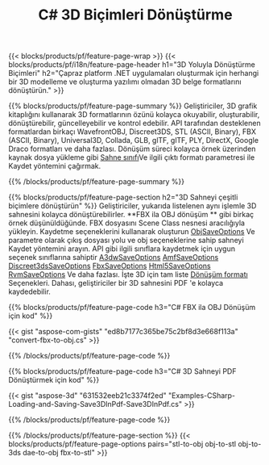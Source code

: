 ﻿---
title: C# 3D Biçimleri Dönüştürme
url: /tr/net/conversion/
description: 3D formatlarını 3ds 3mf amf ase att dae drc dxf fbx gltf jt obj kat rvm stl u3d usdz usd vrml x'i .NET kitaplık aracılığıyla C# kodlu birkaç satır ile dönüştürün.
---
{{< blocks/products/pf/feature-page-wrap >}}
{{< blocks/products/pf/i18n/feature-page-header h1="3D Yoluyla Dönüştürme Biçimleri" h2="Çapraz platform .NET uygulamaları oluşturmak için herhangi bir 3D modelleme ve oluşturma yazılımı olmadan 3D belge formatlarını dönüştürün." >}}

{{% blocks/products/pf/feature-page-summary %}}
Geliştiriciler, 3D grafik kitaplığını kullanarak 3D formatlarının özünü kolayca okuyabilir, oluşturabilir, dönüştürebilir, güncelleyebilir ve kontrol edebilir. API tarafından desteklenen formatlardan birkaçı WavefrontOBJ, Discreet3DS, STL (ASCII, Binary), FBX (ASCII, Binary), Universal3D, Collada, GLB, glTF, glTF, PLY, DirectX, Google Draco formatları ve daha fazlası. Dönüşüm süreci kolayca örnek üzerinden kaynak dosya yükleme gibi [Sahne sınıfı](https://apireference.aspose.com/3d/net/aspose.threed/scene)Ve ilgili çıktı formatı parametresi ile Kaydet yöntemini çağırmak.

{{% /blocks/products/pf/feature-page-summary %}}

{{% blocks/products/pf/feature-page-section h2="3D Sahneyi çeşitli biçimlere dönüştürün" %}}
Geliştiriciler, yukarıda listelenen aynı işlemle 3D sahnesini kolayca dönüştürebilirler. **FBX ila OBJ dönüşüm ** gibi birkaç örnek düşünüldüğünde. FBX dosyasını Scene Class nesnesi aracılığıyla yükleyin. Kaydetme seçeneklerini kullanarak oluşturun [ObjSaveOptions](https://apireference.aspose.com/3d/net/aspose.threed.formats/objsaveoptions) Ve parametre olarak çıkış dosyası yolu ve obj seçeneklerine sahip sahneyi Kaydet yöntemini arayın. API gibi ilgili sınıflara kaydetmek için uygun seçenek sınıflarına sahiptir [A3dwSaveOptions](https://apireference.aspose.com/3d/net/aspose.threed.formats/a3dwsaveoptions) [AmfSaveOptions](https://apireference.aspose.com/3d/net/aspose.threed.formats/amfsaveoptions) [Discreet3dsSaveOptions](https://apireference.aspose.com/3d/net/aspose.threed.formats/discreet3dssaveoptions) [FbxSaveOptions](https://apireference.aspose.com/3d/net/aspose.threed.formats/fbxsaveoptions) [Html5SaveOptions](https://apireference.aspose.com/3d/net/aspose.threed.formats/html5saveoptions) [RvmSaveOptions](https://apireference.aspose.com/3d/net/aspose.threed.formats/rvmsaveoptions) Ve daha fazlası. İşte 3D için tam liste [Dönüşüm formatı](https://apireference.aspose.com/3d/net/aspose.threed.formats) Seçenekleri. Dahası, geliştiriciler bir 3D sahnesini PDF 'e kolayca kaydedebilir.

{{% blocks/products/pf/feature-page-code h3="C# FBX ila OBJ Dönüşüm için kod" %}}

{{< gist "aspose-com-gists" "ed8b7177c365be75c2bf8d3e668f113a" "convert-fbx-to-obj.cs" >}}

{{% /blocks/products/pf/feature-page-code %}}

{{% blocks/products/pf/feature-page-code h3="C# 3D Sahneyi PDF Dönüştürmek için kod" %}}

{{< gist "aspose-3d" "631532eeb21c3374f2ed" "Examples-CSharp-Loading-and-Saving-Save3DInPdf-Save3DInPdf.cs" >}}

{{% /blocks/products/pf/feature-page-code %}}


{{% /blocks/products/pf/feature-page-section %}}
{{< blocks/products/pf/feature-page-options pairs="stl-to-obj obj-to-stl obj-to-3ds dae-to-obj fbx-to-stl" >}}